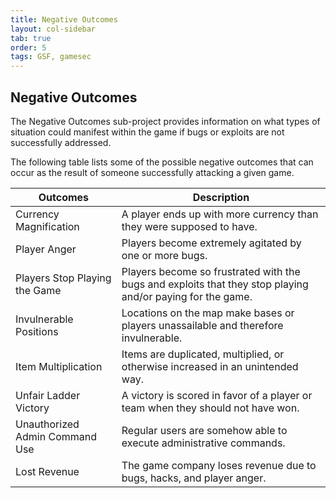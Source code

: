 ```yaml
---
title: Negative Outcomes 
layout: col-sidebar
tab: true
order: 5 
tags: GSF, gamesec
---
```


## Negative Outcomes

The Negative Outcomes sub-project provides information on what types of situation could manifest within the game if bugs or exploits are not successfully addressed.

The following table lists some of the possible negative outcomes that can occur as the result of someone successfully attacking a given game.

| Outcomes | Description |
| -------- | ----------- |
| Currency Magnification | A player ends up with more currency than they were supposed to have. |
| Player Anger | Players become extremely agitated by one or more bugs. |
| Players Stop Playing the Game | Players become so frustrated with the bugs and exploits that they stop playing and/or paying for the game. |
| Invulnerable Positions | Locations on the map make bases or players unassailable and therefore invulnerable. |
| Item Multiplication | Items are duplicated, multiplied, or otherwise increased in an unintended way. |
| Unfair Ladder Victory | A victory is scored in favor of a player or team when they should not have won. |
| Unauthorized Admin Command Use | Regular users are somehow able to execute administrative commands. |
| Lost Revenue | The game company loses revenue due to bugs, hacks, and player anger. |